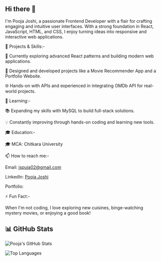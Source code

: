 ## Hi there 👋
I'm Pooja Joshi, a passionate Frontend Developer with a flair for crafting engaging and intuitive user interfaces. With a strong foundation in React, JavaScript, HTML, and CSS, I enjoy turning ideas into responsive and interactive web applications.



🔭 Projects & Skills:-

🚀 Currently exploring advanced React patterns and building modern web applications.

🎨 Designed and developed projects like a Movie Recommender App and a Portfolio Website.

🌐 Hands-on with APIs and experienced in integrating OMDb API for real-world projects.



🌱 Learning:-

📚 Expanding my skills with MySQL to build full-stack solutions.

💡 Constantly improving through hands-on coding and learning new tools.

🎓 Education:-

🎓 MCA: Chitkara University


📫 How to reach me:-

Email: jspuja02@gmail.com

LinkedIn: [Pooja Joshi](https://www.linkedin.com/in/pooja-joshi-94b088222/)

Portfolio: 



⚡ Fun Fact:-

When I'm not coding, I love exploring new cuisines, binge-watching mystery movies, or enjoying a good book!


## 📊 GitHub Stats  

![Pooja's GitHub Stats](https://github-readme-stats.vercel.app/api?username=pooja-js02&show_icons=true&theme=radical)  

![Top Languages](https://github-readme-stats.vercel.app/api/top-langs/?username=pooja-js02&layout=compact&theme=radical)  

